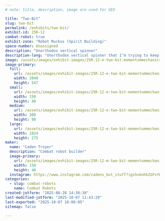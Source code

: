 ```yaml
---
# note: title, description, image are used for SEO

title: "Two-Bit"
slug: two-bit
permalink: /exhibits/two-bit/
exhibit-id: 25R-12
combat-robot: true
exhibit-zone: "Robot Ruckus (Spirit Building)"
space-number: Unassigned
description: "Unorthodox vertical spinner"
description-long: "Unorthodox vertical spinner that I’m trying to keep a surprise"
image: /assets/images/exhibit-images/25R-12-e-two-bit-momentummechanicslogo-168-300x80.png
image-primary: 
  full:
    url: /assets/images/exhibit-images/25R-12-e-two-bit-momentummechanicslogo-168-full.png
    width: 2040
    height: 547
  small:
    url: /assets/images/exhibit-images/25R-12-e-two-bit-momentummechanicslogo-168-150x40.png
    width: 150
    height: 40
  medium:
    url: /assets/images/exhibit-images/25R-12-e-two-bit-momentummechanicslogo-168-300x80.png
    width: 300
    height: 80
  large:
    url: /assets/images/exhibit-images/25R-12-e-two-bit-momentummechanicslogo-168-1024x275.png
    width: 1024
    height: 275
maker: 
  name: "Caden Troyer"
  description: "Combat robot builder"
  image-primary:
    url: /assets/images/exhibit-images/25R-12-m-two-bit-momentummechanicslogo-150x40.png
    width: 150
    height: 40
  instagram: https://www.instagram.com/cadens_bot_stuff?igsh=bnhkZGFsYWh5eDcx&utm_source=qr
categories: 
  - slug: combat-robots
    name: Combat Robots
created-jotform: "2025-08-28 14:38:38"
last-modified-jotform: "2025-10-07 11:43:29"
last-exported: "2025-10-07 18:06:05"
sitemap: false

---
```

